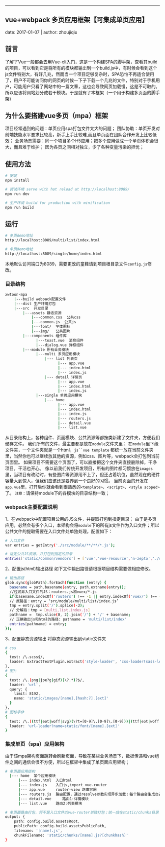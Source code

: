 ---
## vue+webpack 多页应用框架【可集成单页应用】
  date: 2017-01-07 | author: zhoujiqiu

## 前言
  了解了Vue一般都会去用Vue-cli入门，这是一个构建SPA的脚手架，查看其build的项目，可以看到它是将所有的模块都输出到一个build.js中，有时候会看到这个js文件特别大，有好几兆，然而当一个项目足够复杂时，SPA恐怕不再适合使用了，用户不可能访问你的网页的时候一下子下载一个几兆的文件，特别对于手机用户，可能用户只看了网站中的一篇文章，这也会导致网页加载慢，这是不可取的。所以应该将网站划分成若干模块。于是就有了本框架（一个用于构建多页面的脚手架）

## 为什么要搭建vue多页（mpa）框架
  项目经常遇到的问题：单页应用spa打包文件太大的问题；
  团队协助：单页开发对前端技能水平要求比较高，新手上手比较难,而且单页面在团队合作开发上比较低效；
  业务场景需要：同一个项目多个H5应用；把多个应用做成一个单页体积会很大，而且难于维护；
  因为各页之间相对独立，少了各种变量污染的担忧；

## 使用方法
``` bash
# 安装
npm install

# 调试环境 serve with hot reload at http://localhost:8089/
npm run dev

# 生产环境 build for production with minification
npm run build

```

## 运行
``` bash
# 多页demo地址
http://localhost:8089/multi/list/index.html

# 单页demo地址
http://localhost:8089/single/home/index.html
```
本地默认访问端口为8089，需要更改的童鞋请到项目根目录文件`config.js`修改。


### 目录结构
``` bash
xwtoon-mpa
    |---build webpack配置文件
    |---dist 生产环境打包
    |---src  开发目录
        |---assets 静态资源
            |---common.css  公共css
            |---common.js  公共js
            |---font/  字体图标
            |---img/   公共图片
        |---components 组件库
              |---toast.vue  消息组件
              |---dialog.vue 弹框组件
        |---module 所有业务模块
              |---multi 多页应用模块
                  |--- list 列表页
                        |--- app.vue
                        |--- index.html
                        |--- index.js
                  |--- detail 详情页
                        |--- app.vue
                        |--- index.html
                        |--- index.js
              |---single 单页应用模块
                  |--- home 
                        |--- app.vue
                        |--- index.html
                        |--- index.js
                        |--- routers.js
                        |--- detail.vue
                        |--- list.vue


```

从目录结构上，各种组件、页面模块、公共资源等都按类新建了文件夹，方便我们储存文件。
我们所有的文件，最主要都是放在`module`文件夹里；
在`module`里下级文件夹，一个文件夹就是一个html，`js``vue template` 都统一放在当前文件夹里，当然你也可以继续放其他的资源，例如css、图片等，webpack会打包到当前页面里。
如果项目不需要这个页面了，可以直接把这个文件夹直接删除掉，干净项目，干活也开心。
像以前我们传统开发项目，所有的图片都习惯放在`images`里，当项目有改动时，有些图片等资源用不上了，但还占着坑位，虽然现在的硬件容量大到惊人，但我们应该还是要养到一个良好的习惯。
当前页面的开发在`app.vue`里，打开后你就会看到很熟悉的`<template>`、`<script>`、`<style scoped>`了。
`注意：`请保持module下的各模块的目录结构一致；



### webpack主要配置说明
1、在webpack中配置项目公用的JS文件，并提取打包到指定目录；
由于是多页应用，必然会有多个入口，本架构会将`module`下的所有js文件作为入口文件；所以公共文件的提取需要在入口文件处单独处理，配置如下：
``` bash
# 入口文件
var entries = getEntry('./src/module/**/**/*.js');

# 指定公共JS资源，并打包到指定的目录
entries['static/common/vendors'] = ['vue','vue-resource','n-zepto','./src/assets/common.js'];

```

2、配置js(html)输出路径
如下文件输出路径请根据项目结构需要做相应修改。
``` bash
# 输出路径
glob.sync(globPath).forEach(function (entry) {
  basename = path.basename(entry, path.extname(entry));
  //过滤非入口文件的JS：routers.js和vuex/*.js
  if(basename.indexOf('routers') !== -1 || entry.indexOf('vuex/') !== -1) return; 
  // 原路径：entry = ‘src/module/multi/list/index.js’
  tmp = entry.split('/').splice(-3);
  // 分解后：tmp = [multi,list,index.js]
  pathname =  tmp.slice(0, 2).join('/') + '/' + basename; 
  // 正确输出js和html的路径: pathname = 'multi/list/index'
  entries[pathname] = entry;
});
```

3、配置静态资源输出
将静态资源输出到static文件夹
``` bash
# css
{
  test: /\.scss$/,
  loader: ExtractTextPlugin.extract('style-loader', 'css-loader!sass-loader')
},
# 图片
{
  test: /\.(png|jpe?g|gif)(\?.*)?$/,
  loader: 'url',
  query: {
    limit: 8192,
    name: 'static/images/[name].[hash:7].[ext]'
  }
},
# 图标字体
{
  test: /\.((ttf|eot|woff|svg)(\?t=[0-9]\.[0-9]\.[0-9]))|(ttf|eot|woff|svg)\??.*$/,
  loader: 'url-loader?name=static/font/[name].[ext]'
}
```


### 集成单页（spa）应用架构
由于该mpa架构页面跳转会刷新页面，导致在某些业务场景下，数据传递和vue组件之间的通信会很不方便，所以在框架中集成了单页面应用架构；
``` bash
# 单页面应用结构
  |--- home  某个应用模块
      |--- index.html  入口html
      |--- index.js    入口js,import vue-router
      |--- app.vue     router-view 路由容器
      |--- routers.js  路由配置，通过resolve参数实现异步加载；每个路由会生成自己业务的js
      |--- detail.vue     路由1:详情模块
      |--- list.vue    路由2:列表模块

```
``` bash
# 单页面路由打包，将不是入口文件的vue-router单独打包；统一放在static/chunks目录
output: {
    path: config.build.assetsRoot,
    publicPath: config.build.assetsPublicPath,
    filename: '[name].js',
    chunkFilename: 'static/chunks/[name].js?[chunkhash]'
}
```

